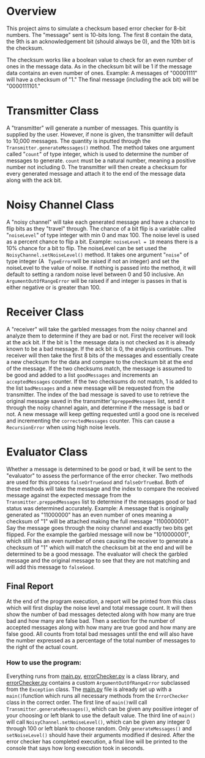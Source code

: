 # Overview
This project aims to simulate a checksum based error checker for 8-bit numbers. The "message" sent is 10-bits long. The 
first 8 contain the data, the 9th is an acknowledgement bit (should always be 0), and the 10th bit is the checksum.

The checksum works like a boolean value to check for an even number of ones in the message data. As in the checksum bit 
will be 1 if the message data contains an even number of ones.
Example: A messages of "00001111" will have a checksum of "1." The final message (including the ack bit) will be 
"0000111101."

# Transmitter Class
A "transmitter" will generate a number of messages. This quantity is supplied by the user. However, if none is given, 
the transmitter will default to 10,000 messages. The quantity is inputted through the `Transmitter.generateMessages()`
method. The method takes one argument called "`count`" of type integer, which is used to determine the number of 
messages to generate. `count` must be a natural number, meaning a positive number not including 0. The transmitter will 
then create a checksum for every generated message and attach it to the end of the message data along with the ack bit.

# Noisy Channel Class
A "noisy channel" will take each generated message and have a chance to flip bits as they "travel" through. The chance
of a bit flip is a variable called "`noiseLevel`" of type integer with min 0 and max 100. The noise level is used as a 
percent chance to flip a bit. Example: `noiseLevel = 10` means there is a 10% chance for a bit to flip. The noiseLevel 
can be set used the `NoisyChannel.setNoiseLevel()` method. It takes one argument "`noise`" of type integer (A `
TypeError`will be raised if not an integer) and set the noiseLevel to the value of noise. If nothing is passed into the 
method, it will default to setting a random noise level between 0 and 50 inclusive. An `ArgumentOutOfRangeError` will be
raised if and integer is passes in that is either negative or is greater than 100.

# Receiver Class
A "receiver" will take the garbled messages from the noisy channel and analyze them to determine if they are bad or not.
First the receiver will look at the ack bit. If the bit is 1 the message data is not checked as it is already known to
be a bad message. If the ack bit is 0, the analysis continues. The receiver will then take the first 8 bits of the 
messages and essentially create a new checksum for the data and compare to the checksum bit at the end of the message.
If the two checksums match, the message is assumed to be good and added to a list `goodMessages` and increments an `
acceptedMessages` counter. If the two checksums do not match, 1 is added to the list `badMessages` and a new message 
will be requested from the transmitter. The index of the bad message is saved to use to retrieve the original message 
saved in the transmitter's`preppedMessages` list, send it through the noisy channel again, and determine if the message 
is bad or not. A new message will keep getting requested until a good one is received and incrementing the 
`correctedMessages` counter. This can cause a `RecursionError` when using high noise levels.

# Evaluator Class

Whether a message is determined to be good or bad, it will be sent to the "evaluator" to assess the performance of the
error checker. Two methods are used for this process `falseOrTrueGood` and `falseOrTrueBad`. Both of these methods will 
take the message and the index to compare the received message against the expected message from the 
`Transmitter.preppedMessages` list to determine if the messages good or bad status was determined accurately. Example:
A message that is originally generated as "11000000" has an even number of ones meaning a checksum of "1" will be 
attached making the full message "1100000001". Say the message goes through the noisy channel and exactly two bits get
flipped. For the example the garbled message will now be "1010000001", which still has an even number of ones causing
the receiver to generate a checksum of "1" which will match the checksum bit at the end and will be determined to be a
good message. The evaluator will check the garbled message and the original message to see that they are not matching
and will add this message to `falseGood`.

## Final Report

At the end of the program execution, a report will be printed from this class
which will first display the noise level and total message count. It will then show the number of bad messages detected
along with how many are true bad and how many are false bad. Then a section for the number of accepted messages along
with how many are true good and how many are false good. All counts from total bad messages until the end will also have
the number expressed as a percentage of the total number of messages to the right of the actual count.

### How to use the program:

Everything runs from [main.py](main.py), [errorChecker.py](errorChecker.py) is a class library, and 
[errorChecker.py](errorChecker.py) contains a custom `ArgumentOutOfRangeError` subclassed from the `Exception` class. 
The [main.py](main.py) file is already set up with a `main()`function which runs all necessary methods from the 
`ErrorChecker` class in the correct order. The first line of `main()`will call `Transmitter.generateMessages()`, which 
can be given any positive integer of your choosing or left blank to use the default value. The third line of `main()`
will call `NoisyChannel.setNoiseLevel()`, which can be given any integer 0 through 100 or left blank to choose random. 
Only `generateMessages()` and `setNoiseLevel()` should have their arguments modified if desired. After the error checker
has completed execution, a final line will be printed to the console that says how long execution took in seconds.